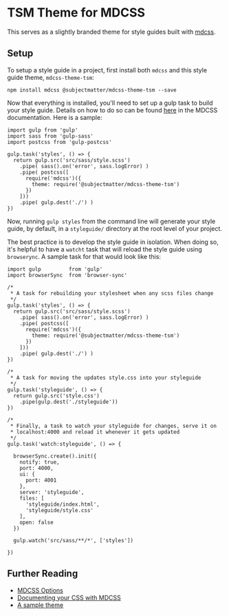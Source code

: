 # TSM Theme for MDCSS

This serves as a slightly branded theme for style guides built with [mdcss](https://github.com/jonathantneal/mdcss).

## Setup

To setup a style guide in a project, first install both `mdcss` and this style guide theme, `mdcss-theme-tsm`:

```
npm install mdcss @subjectmatter/mdcss-theme-tsm --save
```

Now that everything is installed, you'll need to set up a gulp task to build your style guide. Details on how to do so can be found [here](https://github.com/jonathantneal/mdcss#gulp) in the MDCSS documentation. Here is a sample:

```
import gulp from 'gulp'
import sass from 'gulp-sass'
import postcss from 'gulp-postcss'

gulp.task('styles', () => {
  return gulp.src('src/sass/style.scss')
    .pipe( sass().on('error', sass.logError) )
    .pipe( postcss([
      require('mdcss')({
        theme: require('@subjectmatter/mdcss-theme-tsm')
      })
    ]))
    .pipe( gulp.dest('./') )
})
```

Now, running `gulp styles` from the command line will generate your style guide, by default, in a `styleguide/` directory at the root level of your project.

The best practice is to develop the style guide in isolation. When doing so, it's helpful to have a `watcht` task that will reload the style guide using `browserync`. A sample task for that would look like this:

```
import gulp         from 'gulp'
import browserSync  from 'browser-sync'

/*
 * A task for rebuilding your stylesheet when any scss files change
 */
gulp.task('styles', () => {
  return gulp.src('src/sass/style.scss')
    .pipe( sass().on('error', sass.logError) )
    .pipe( postcss([
      require('mdcss')({
        theme: require('@subjectmatter/mdcss-theme-tsm')
      })
    ]))
    .pipe( gulp.dest('./') )
})

/*
 * A task for moving the updates style.css into your styleguide
 */
gulp.task('styleguide', () => {
  return gulp.src('style.css')
    .pipe(gulp.dest('./styleguide'))
})

/*
 * Finally, a task to watch your styleguide for changes, serve it on 
 * localhost:4000 and reload it whenever it gets updated
 */
gulp.task('watch:styleguide', () => {

  browserSync.create().init({
    notify: true,
    port: 4000,
    ui: {
      port: 4001
    },
    server: 'styleguide',
    files: [
      'styleguide/index.html',
      'styleguide/style.css'
    ],
    open: false
  })

  gulp.watch('src/sass/**/*', ['styles'])

})
```

## Further Reading
- [MDCSS Options](https://github.com/jonathantneal/mdcss#options)
- [Documenting your CSS with MDCSS](https://github.com/jonathantneal/mdcss#writing-documentation)
- [A sample theme](http://jonathantneal.github.io/mdcss-theme-github/demo/)
